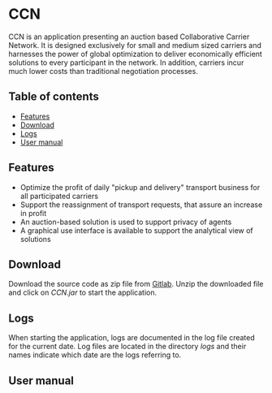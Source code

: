 # CCN

CCN is an application presenting an auction based Collaborative Carrier Network. It is designed exclusively for small 
and medium sized carriers and harnesses the power of global optimization to deliver economically efficient solutions to
every participant in the network. In addition, carriers incur much lower costs than traditional negotiation processes.

## Table of contents

- [Features](#features)
- [Download](#download)
- [Logs](#logs)
- [User manual](#user-manual)


## Features

- Optimize the profit of daily "pickup and delivery" transport business for all participated carriers
- Support the reassignment of transport requests, that assure an increase in profit
- An auction-based solution is used to support privacy of agents
- A graphical use interface is available to support the analytical view of solutions

## Download

Download the source code as zip file from [Gitlab](https://collaborating.tuhh.de/e16/courses/software-development/ss22/group04_coop/collaborative-carrier-network).
Unzip the downloaded file and click on _CCN.jar_ to start the application.

## Logs
When starting the application, logs are documented in the log file created for the current date. Log files are located
in the directory _logs_ and their names indicate which date are the logs referring to.

## User manual

